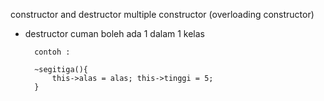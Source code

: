 constructor and destructor
multiple constructor (overloading constructor)

- destructor cuman boleh ada 1 dalam 1 kelas

        contoh :

        ~segitiga(){
            this->alas = alas; this->tinggi = 5;
        }